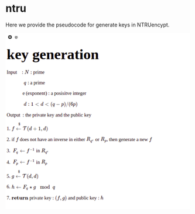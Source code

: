 # ntru
Here we provide the pseudocode for generate keys in NTRUencypt.

![alt text](https://github.com/drazioti/ntru/blob/main/images/2022-03-06_17-24.png)
